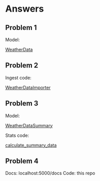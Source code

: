 # Answers

## Problem 1

Model:

[WeatherData](../august/model.py)

## Problem 2

Ingest code:

[WeatherDataImporter](../august/libs/importer.py)

## Problem 3

Model:

[WeatherDataSummary](../august/model.py)

Stats code:

[calculate_summary_data](../august/libs/stats.py)

## Problem 4

Docs: localhost:5000/docs
Code: this repo
